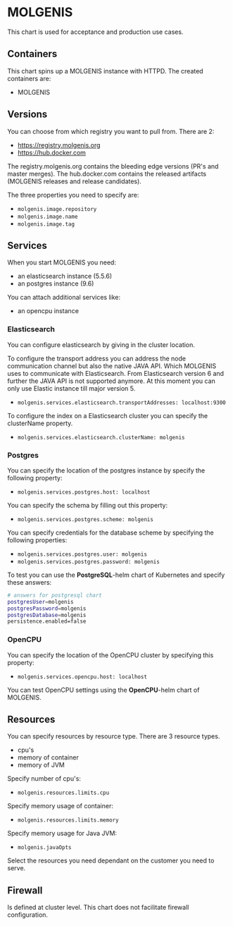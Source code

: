 # MOLGENIS
This chart is used for acceptance and production use cases.

## Containers
This chart spins up a MOLGENIS instance with HTTPD. The created containers are:

- MOLGENIS

## Versions
You can choose from which registry you want to pull from. There are 2:
- https://registry.molgenis.org
- https://hub.docker.com

The registry.molgenis.org contains the bleeding edge versions (PR's and master merges). The hub.docker.com contains the released artifacts (MOLGENIS releases and release candidates).

The three properties you need to specify are:
- ```molgenis.image.repository```
- ```molgenis.image.name```
- ```molgenis.image.tag```
 
## Services
When you start MOLGENIS you need:
- an elasticsearch instance (5.5.6) 
- an postgres instance (9.6)

You can attach additional services like:
- an opencpu instance

### Elasticsearch
You can configure elasticsearch by giving in the cluster location.

To configure the transport address you can address the node communication channel but also the native JAVA API. Which MOLGENIS uses to communicate with Elasticsearch.
From Elasticsearch version 6 and further the JAVA API is not supported anymore. At this moment you can only use Elastic instance till major version 5.
- ```molgenis.services.elasticsearch.transportAddresses: localhost:9300```

To configure the index on a Elasticsearch cluster you can specify the clusterName property.
- ```molgenis.services.elasticsearch.clusterName: molgenis```

### Postgres
You can specify the location of the postgres instance by specify the following property:
- ```molgenis.services.postgres.host: localhost```

You can specify the schema by filling out this property:
- ```molgenis.services.postgres.scheme: molgenis```

You can specify credentials for the database scheme by specifying the following properties:
- ```molgenis.services.postgres.user: molgenis```
- ```molgenis.services.postgres.password: molgenis```

To test you can use the **PostgreSQL**-helm chart of Kubernetes and specify these answers:

```bash
# answers for postgresql chart
postgresUser=molgenis
postgresPassword=molgenis
postgresDatabase=molgenis
persistence.enabled=false
```

### OpenCPU
You can specify the location of the OpenCPU cluster by specifying this property:
- ```molgenis.services.opencpu.host: localhost```

You can test OpenCPU settings using the **OpenCPU**-helm chart of MOLGENIS.

## Resources
You can specify resources by resource type. There are 3 resource types.
- cpu's
- memory of container
- memory of JVM

Specify number of cpu's:
- ```molgenis.resources.limits.cpu```

Specify memory usage of container:
- ```molgenis.resources.limits.memory```

Specify memory usage for Java JVM:
- ```molgenis.javaOpts```

Select the resources you need dependant on the customer you need to serve.

## Firewall
Is defined at cluster level. This chart does not facilitate firewall configuration.
